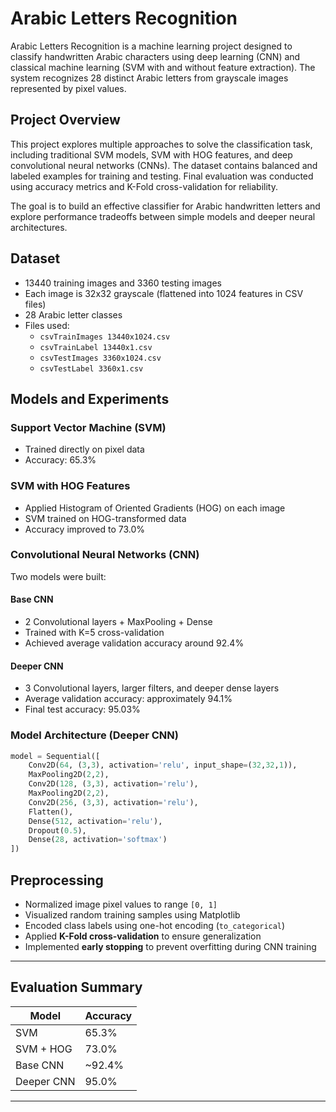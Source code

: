 # Arabic Letters Recognition

Arabic Letters Recognition is a machine learning project designed to classify handwritten Arabic characters using deep learning (CNN) and classical machine learning (SVM with and without feature extraction). The system recognizes 28 distinct Arabic letters from grayscale images represented by pixel values.

## Project Overview

This project explores multiple approaches to solve the classification task, including traditional SVM models, SVM with HOG features, and deep convolutional neural networks (CNNs). The dataset contains balanced and labeled examples for training and testing. Final evaluation was conducted using accuracy metrics and K-Fold cross-validation for reliability.

The goal is to build an effective classifier for Arabic handwritten letters and explore performance tradeoffs between simple models and deeper neural architectures.

## Dataset

- 13440 training images and 3360 testing images
- Each image is 32x32 grayscale (flattened into 1024 features in CSV files)
- 28 Arabic letter classes
- Files used:
  - `csvTrainImages 13440x1024.csv`
  - `csvTrainLabel 13440x1.csv`
  - `csvTestImages 3360x1024.csv`
  - `csvTestLabel 3360x1.csv`

## Models and Experiments

### Support Vector Machine (SVM)

- Trained directly on pixel data
- Accuracy: 65.3%

### SVM with HOG Features

- Applied Histogram of Oriented Gradients (HOG) on each image
- SVM trained on HOG-transformed data
- Accuracy improved to 73.0%

### Convolutional Neural Networks (CNN)

Two models were built:

#### Base CNN

- 2 Convolutional layers + MaxPooling + Dense
- Trained with K=5 cross-validation
- Achieved average validation accuracy around 92.4%

#### Deeper CNN

- 3 Convolutional layers, larger filters, and deeper dense layers
- Average validation accuracy: approximately 94.1%
- Final test accuracy: 95.03%

### Model Architecture (Deeper CNN)

```python
model = Sequential([
    Conv2D(64, (3,3), activation='relu', input_shape=(32,32,1)),
    MaxPooling2D(2,2),
    Conv2D(128, (3,3), activation='relu'),
    MaxPooling2D(2,2),
    Conv2D(256, (3,3), activation='relu'),
    Flatten(),
    Dense(512, activation='relu'),
    Dropout(0.5),
    Dense(28, activation='softmax')
])
```
## Preprocessing

- Normalized image pixel values to range `[0, 1]`
- Visualized random training samples using Matplotlib
- Encoded class labels using one-hot encoding (`to_categorical`)
- Applied **K-Fold cross-validation** to ensure generalization
- Implemented **early stopping** to prevent overfitting during CNN training

---

## Evaluation Summary

| Model        | Accuracy |
|--------------|----------|
| SVM          | 65.3%    |
| SVM + HOG    | 73.0%    |
| Base CNN     | ~92.4%   |
| Deeper CNN   | 95.0%    |

---

